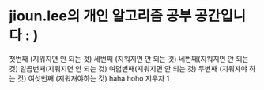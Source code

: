# jioun.lee의 개인 알고리즘 공부 공간입니다 : )
첫번째 (지워지면 안 되는 것)
세번째 (지워지면 안 되는 것)
네번째(지워지면 안 되는 것)
일곱번째(지워지면 안 되는 것)
여덟번째(지워지면 안 되는 것)
두번째 (지워져야 하는 것)
여섯번째 (지워져야하는 것)
haha hoho
지우자 1
